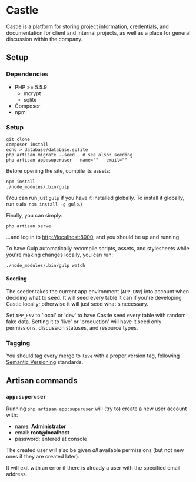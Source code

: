 # Castle

Castle is a platform for storing project information, credentials, and documentation for client and internal projects, as well as a place for general discussion within the company.

## Setup

### Dependencies

- PHP >= 5.5.9
  - mcrypt
  - sqlite
- Composer
- npm

### Setup

    git clone
    composer install
    echo > database/database.sqlite
    php artisan migrate --seed   # see also: seeding
    php artisan app:superuser --name="" --email=""

Before opening the site, compile its assets:

    npm install
    ./node_modules/.bin/gulp

(You can run just `gulp` if you have it installed globally. To install it globally, run `sudo npm install -g gulp`.)

Finally, you can simply:

    php artisan serve

...and log in to <http://localhost:8000>, and you should be up and running.

To have Gulp automatically recompile scripts, assets, and stylesheets while you're making changes locally, you can run:

    ./node_modules/.bin/gulp watch

#### Seeding

The seeder takes the current app environment (`APP_ENV`) into account when deciding what to seed. It will seed every table it can if you're developing Castle locally; otherwise it will just seed what's necessary.

Set `APP_ENV` to 'local' or 'dev' to have Castle seed every table with random fake data. Setting it to 'live' or 'production' will have it seed only permissions, discussion statuses, and resource types.

### Tagging

You should tag every merge to `live` with a proper version tag, following [Semantic Versioning](http://semver.org) standards.

## Artisan commands

### `app:superuser`

Running `php artisan app:superuser` will (try to) create a new user account with:

- name: **Administrator**
- email: **root@localhost**
- password: entered at console

The created user will also be given *all* available permissions (but not new ones if they are created later).

It will exit with an error if there is already a user with the specified email address.
